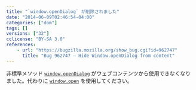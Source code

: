 ```yaml
---
title: "`window.openDialog` が削除されました"
date: "2014-06-09T02:46:54-04:00"
categories: ["dom"]
tags: []
versions: ["32"]
cclicense: "BY-SA 3.0"
references:
    - url: "https://bugzilla.mozilla.org/show_bug.cgi?id=962747"
      title: "Bug 962747 – Hide Window.openDialog from content"
---
```

非標準メソッド [`window.openDialog`](https://developer.mozilla.org/ja/docs/Web/API/window.openDialog) がウェブコンテンツから使用できなくなりました。代わりに [`window.open`](https://developer.mozilla.org/ja/docs/Web/API/window.open) を使用してください。
